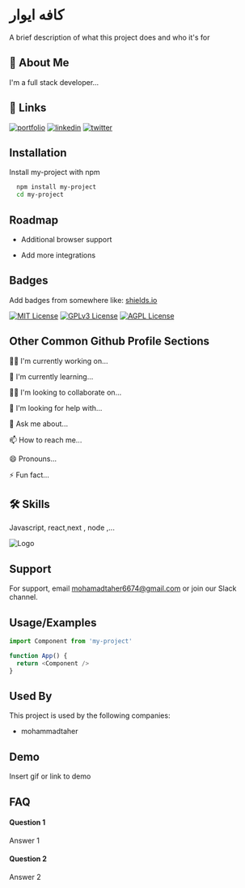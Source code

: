 
# کافه ایوار

A brief description of what this project does and who it's for


## 🚀 About Me
I'm a full stack developer...


## 🔗 Links
[![portfolio](https://img.shields.io/badge/my_portfolio-000?style=for-the-badge&logo=ko-fi&logoColor=white)](https://katherineoelsner.com/)
[![linkedin](https://img.shields.io/badge/linkedin-0A66C2?style=for-the-badge&logo=linkedin&logoColor=white)](https://www.linkedin.com/)
[![twitter](https://img.shields.io/badge/twitter-1DA1F2?style=for-the-badge&logo=twitter&logoColor=white)](https://twitter.com/)


## Installation

Install my-project with npm

```bash
  npm install my-project
  cd my-project
```
    
## Roadmap

- Additional browser support

- Add more integrations


## Badges

Add badges from somewhere like: [shields.io](https://shields.io/)

[![MIT License](https://img.shields.io/badge/License-MIT-green.svg)](https://choosealicense.com/licenses/mit/)
[![GPLv3 License](https://img.shields.io/badge/License-GPL%20v3-yellow.svg)](https://opensource.org/licenses/)
[![AGPL License](https://img.shields.io/badge/license-AGPL-blue.svg)](http://www.gnu.org/licenses/agpl-3.0)


## Other Common Github Profile Sections
👩‍💻 I'm currently working on...

🧠 I'm currently learning...

👯‍♀️ I'm looking to collaborate on...

🤔 I'm looking for help with...

💬 Ask me about...

📫 How to reach me...

😄 Pronouns...

⚡️ Fun fact...


## 🛠 Skills
Javascript, react,next , node ,...


![Logo](https://dev-to-uploads.s3.amazonaws.com/uploads/articles/th5xamgrr6se0x5ro4g6.png)


## Support

For support, email mohamadtaher6674@gmail.com or join our Slack channel.


## Usage/Examples

```javascript
import Component from 'my-project'

function App() {
  return <Component />
}
```


## Used By

This project is used by the following companies:

- mohammadtaher



## Demo

Insert gif or link to demo


## FAQ

#### Question 1

Answer 1

#### Question 2

Answer 2

